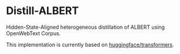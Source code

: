 # Distill-ALBERT

Hidden-State-Aligned heterogeneous distillation of ALBERT using OpenWebText Corpus.

This implementation is currently based on [huggingface/transformers](https://github.com/huggingface/transformers).
